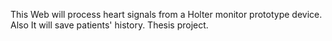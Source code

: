 This Web will process heart signals from a Holter monitor prototype device. 
Also It will save patients' history. 
Thesis project.
